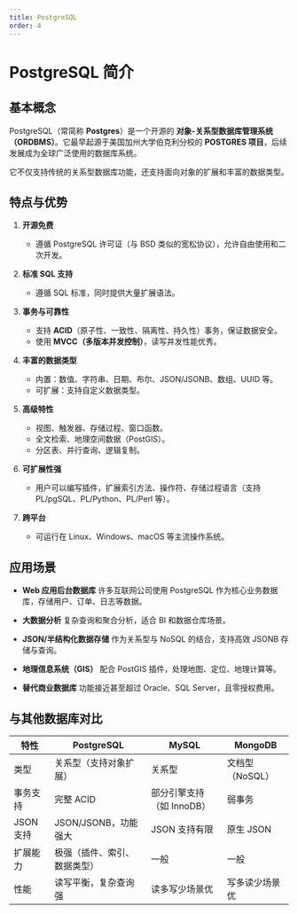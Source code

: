 ```yaml
---
title: PostgreSQL
order: 4
---
```


# PostgreSQL 简介

## 基本概念

PostgreSQL（常简称 **Postgres**）是一个开源的 **对象-关系型数据库管理系统（ORDBMS）**。它最早起源于美国加州大学伯克利分校的 **POSTGRES 项目**，后续发展成为全球广泛使用的数据库系统。

它不仅支持传统的关系型数据库功能，还支持面向对象的扩展和丰富的数据类型。

## 特点与优势

1. **开源免费**

   * 遵循 PostgreSQL 许可证（与 BSD 类似的宽松协议），允许自由使用和二次开发。

2. **标准 SQL 支持**

   * 遵循 SQL 标准，同时提供大量扩展语法。

3. **事务与可靠性**

   * 支持 **ACID**（原子性、一致性、隔离性、持久性）事务，保证数据安全。
   * 使用 **MVCC（多版本并发控制）**，读写并发性能优秀。

4. **丰富的数据类型**

   * 内置：数值、字符串、日期、布尔、JSON/JSONB、数组、UUID 等。
   * 可扩展：支持自定义数据类型。

5. **高级特性**

   * 视图、触发器、存储过程、窗口函数。
   * 全文检索、地理空间数据（PostGIS）。
   * 分区表、并行查询、逻辑复制。

6. **可扩展性强**

   * 用户可以编写插件，扩展索引方法、操作符、存储过程语言（支持 PL/pgSQL、PL/Python、PL/Perl 等）。

7. **跨平台**

   * 可运行在 Linux、Windows、macOS 等主流操作系统。

## 应用场景

* **Web 应用后台数据库**
  许多互联网公司使用 PostgreSQL 作为核心业务数据库，存储用户、订单、日志等数据。

* **大数据分析**
  复杂查询和聚合分析，适合 BI 和数据仓库场景。

* **JSON/半结构化数据存储**
  作为关系型与 NoSQL 的结合，支持高效 JSONB 存储与查询。

* **地理信息系统（GIS）**
  配合 PostGIS 插件，处理地图、定位、地理计算等。

* **替代商业数据库**
  功能接近甚至超过 Oracle、SQL Server，且零授权费用。

## 与其他数据库对比

| 特性      | PostgreSQL      | MySQL            | MongoDB    |
| ------- | --------------- | ---------------- | ---------- |
| 类型      | 关系型（支持对象扩展）     | 关系型              | 文档型（NoSQL） |
| 事务支持    | 完整 ACID         | 部分引擎支持（如 InnoDB） | 弱事务        |
| JSON 支持 | JSON/JSONB，功能强大 | JSON 支持有限        | 原生 JSON    |
| 扩展能力    | 极强（插件、索引、数据类型）  | 一般               | 一般         |
| 性能      | 读写平衡，复杂查询强      | 读多写少场景优          | 写多读少场景优    |
